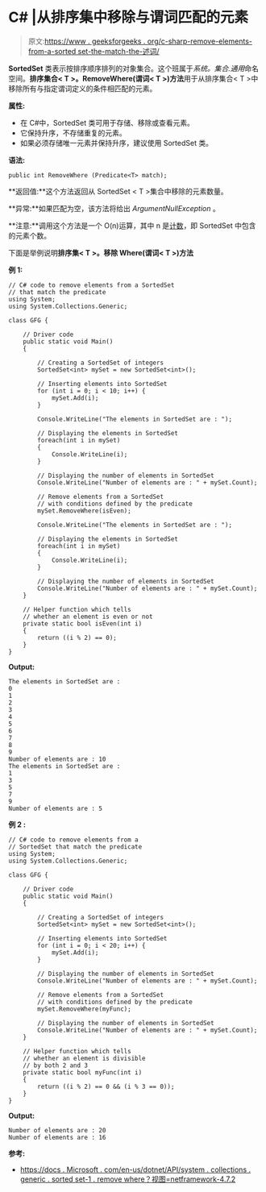 # C# |从排序集中移除与谓词匹配的元素

> 原文:[https://www . geeksforgeeks . org/c-sharp-remove-elements-from-a-sorted set-the-match-the-述词/](https://www.geeksforgeeks.org/c-sharp-remove-elements-from-a-sortedset-that-match-the-predicate/)

**SortedSet** 类表示按排序顺序排列的对象集合。这个班属于*系统。集合.通用*命名空间。**排序集合< T >。RemoveWhere(谓词< T >)方法**用于从排序集合< T >中移除所有与指定谓词定义的条件相匹配的元素。

**属性:**

*   在 C#中，SortedSet 类可用于存储、移除或查看元素。
*   它保持升序，不存储重复的元素。
*   如果必须存储唯一元素并保持升序，建议使用 SortedSet 类。

**语法:**

```
public int RemoveWhere (Predicate<T> match);

```

**返回值:**这个方法返回从 SortedSet < T >集合中移除的元素数量。

**异常:**如果匹配为空，该方法将给出 *ArgumentNullException* 。

**注意:**调用这个方法是一个 O(n)运算，其中 n 是[计数](https://www.geeksforgeeks.org/c-get-the-number-of-elements-in-the-sortedset/)，即 SortedSet 中包含的元素个数。

下面是举例说明**排序集< T >。移除 Where(谓词< T >)方法**

**例 1:**

```
// C# code to remove elements from a SortedSet
// that match the predicate
using System;
using System.Collections.Generic;

class GFG {

    // Driver code
    public static void Main()
    {

        // Creating a SortedSet of integers
        SortedSet<int> mySet = new SortedSet<int>();

        // Inserting elements into SortedSet
        for (int i = 0; i < 10; i++) {
            mySet.Add(i);
        }

        Console.WriteLine("The elements in SortedSet are : ");

        // Displaying the elements in SortedSet
        foreach(int i in mySet)
        {
            Console.WriteLine(i);
        }

        // Displaying the number of elements in SortedSet
        Console.WriteLine("Number of elements are : " + mySet.Count);

        // Remove elements from a SortedSet
        // with conditions defined by the predicate
        mySet.RemoveWhere(isEven);

        Console.WriteLine("The elements in SortedSet are : ");

        // Displaying the elements in SortedSet
        foreach(int i in mySet)
        {
            Console.WriteLine(i);
        }

        // Displaying the number of elements in SortedSet
        Console.WriteLine("Number of elements are : " + mySet.Count);
    }

    // Helper function which tells
    // whether an element is even or not
    private static bool isEven(int i)
    {
        return ((i % 2) == 0);
    }
}
```

**Output:**

```
The elements in SortedSet are : 
0
1
2
3
4
5
6
7
8
9
Number of elements are : 10
The elements in SortedSet are : 
1
3
5
7
9
Number of elements are : 5

```

**例 2 :**

```
// C# code to remove elements from a
// SortedSet that match the predicate
using System;
using System.Collections.Generic;

class GFG {

    // Driver code
    public static void Main()
    {

        // Creating a SortedSet of integers
        SortedSet<int> mySet = new SortedSet<int>();

        // Inserting elements into SortedSet
        for (int i = 0; i < 20; i++) {
            mySet.Add(i);
        }

        // Displaying the number of elements in SortedSet
        Console.WriteLine("Number of elements are : " + mySet.Count);

        // Remove elements from a SortedSet
        // with conditions defined by the predicate
        mySet.RemoveWhere(myFunc);

        // Displaying the number of elements in SortedSet
        Console.WriteLine("Number of elements are : " + mySet.Count);
    }

    // Helper function which tells
    // whether an element is divisible
    // by both 2 and 3
    private static bool myFunc(int i)
    {
        return ((i % 2) == 0 && (i % 3 == 0));
    }
}
```

**Output:**

```
Number of elements are : 20
Number of elements are : 16

```

**参考:**

*   [https://docs . Microsoft . com/en-us/dotnet/API/system . collections . generic . sorted set-1 . remove where？视图=netframework-4.7.2](https://docs.microsoft.com/en-us/dotnet/api/system.collections.generic.sortedset-1.removewhere?view=netframework-4.7.2)